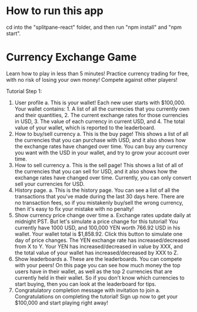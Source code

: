 # How to run this app
cd into the "splitpane-react" folder, and then run "npm install" and "npm start".

# Currency Exchange Game

Learn how to play in less than 5 minutes!
Practice currency trading for free, with no risk of losing your own money!
Compete against other players!

Tutorial Step 1:
1. User profile
  a. This is your wallet! Each new user starts with $100,000. Your wallet contains: 1. A list of all the currencies that you currently own and their quantities, 2. The current exchange rates for those currencies in USD, 3. The value of each currency in current USD, and 4. The total value of your wallet, which is reported to the leaderboard.
2. How to buy/sell currency
  a. This is the buy page! This shows a list of all the currencies that you can purchase with USD, and it also shows how the exchange rates have changed over time. You can buy any currency you want with the USD in your wallet, and try to grow your account over time.
3. How to sell currency
  a. This is the sell page! This shows a list of all of the currencies that you can sell for USD, and it also shows how the exchange rates have changed over time. Currently, you can only convert sell your currencies for USD.
4. History page.
  a. This is the history page. You can see a list of all the transactions that you've made during the last 30 days here. There are no transaction fees, so if you mistakenly buy/sell the wrong currency, then it's easy to fix your mistake with no penalty!
5. Show currency price change over time
  a. Exchange rates update daily at midnight PST. But let's simulate a price change for this tutorial! You currently have 1000 USD, and 100,000 YEN worth 766.92 USD in his wallet. Your wallet total is $1,858.92. Click this button to simulate one day of price changes. The YEN exchange rate has increased/decreased from X to Y. Your YEN has increased/decreased in value by XXX, and the total value of your wallet has increased/decreased by XXX to Z.
6. Show leaderboards
  a. These are the leaderboards. You can compete with your peers! On this page you can see how much money the top users have in their wallet, as well as the top 2 currencies that are currently held in their wallet. So if you don't know which currencies to start buying, then you can look at the leaderboard for tips.
7. Congratulatory completion message with invitation to join
  a. Congratulations on completing the tutorial! Sign up now to get your $100,000 and start playing right away!

